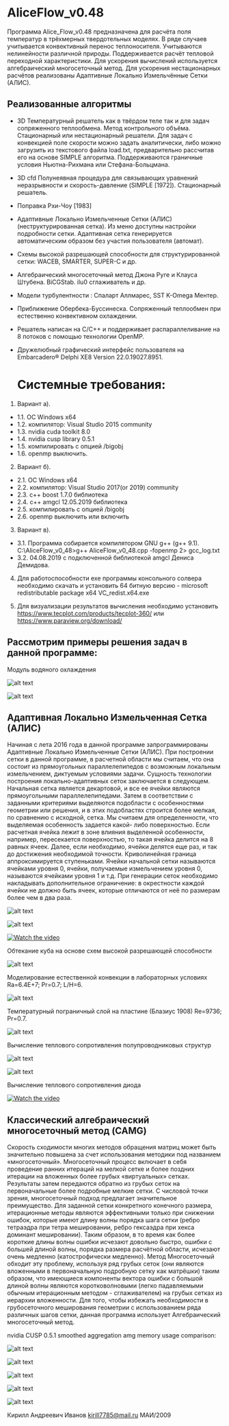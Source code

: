# AliceFlow_v0.48

Программа Alice_Flow_v0.48 предназначена для расчёта поля температур в трёхмерных твердотельных моделях. В ряде случаев учитывается конвективный перенос теплоносителя. Учитываются нелинейности  различной природы. Поддерживается расчёт тепловой переходной характеристики. Для ускорения вычислений используется алгебраический многосеточный метод. Для ускорения нестационарных  расчётов реализованы Адаптивные Локально Измельчённые Сетки (АЛИС).
  
## Реализованные алгоритмы
  
* 3D Температурный решатель как в твёрдом теле так и для задач сопряженного теплообмена. Метод контрольного объёма.
Стационарный или нестационарный решатели. Для задач с конвекцией поле скорости можно задать аналитически, либо можно
загрузить из текстового файла load.txt, предварительно рассчитав его на основе SIMPLE алгоритма.
Поддерживаются граничные условия Ньютна-Рихмана или Стефана-Больцмана.
* 3D cfd Полунеявная процедура для связывающих уравнений неразрывности и скорость-давление  (SIMPLE [1972]). Стационарный решатель.
* Поправка Рхи-Чоу [1983]
* Адаптивные Локально Измельченные Сетки (АЛИС) (неструктурированная сетка). Из меню доступны настройки подробности сетки.
Адаптивная сетка генерируется автоматическим образом без участия пользователя (автомат).
* Схемы высокой разрешающей способности для структурированной сетки: WACEB, SMARTER, SUPER-C и др.
* Алгебраический многосеточный метод Джона Руге и Клауса Штубена. BiCGStab. ilu0 сглаживатель и др.
* Модели турбулентности : Спаларт Аллмарес, SST K-Omega Ментер.
* Приближение Обербека-Буссинеска. Сопряженный теплообмен при естественно конвективном охлаждении.
* Решатель написан на С/C++ и поддерживает распараллеливание на 8 потоков с помощью технологии OpenMP.
* Дружелюбный графический интерфейс пользователя на  Embarcadero® Delphi XE8 Version 22.0.19027.8951.
  
  # Системные требования: 
 1. Вариант а).
* 1.1. OС Windows x64
* 1.2. компилятор: Visual Studio 2015 community
* 1.3. nvidia cuda toolkit 8.0
* 1.4. nvidia cusp library 0.5.1
* 1.5. компилировать с опцией /bigobj
* 1.6. openmp выключить. 
 2. Вариант б). 
* 2.1. OС Windows x64
* 2.2. компилятор: Visual Studio 2017(or 2019) community
* 2.3. c++ boost 1.7.0 библиотека
* 2.4. c++ amgcl 12.05.2019 библиотека
* 2.5. компилировать с опцией /bigobj
* 2.6. openmp выключить или включить 
 3. Вариант в). 
* 3.1. Программа собирается компилятором GNU g++ (g++ 9.1). C:\AliceFlow_v0_48>g++ AliceFlow_v0_48.cpp -fopenmp 2> gcc_log.txt 
* 3.2. 04.08.2019 с подключенной библиотекой amgcl Дениса Демидова.
   
4. Для работоспособности exe программы консольного солвера необходимо скачать и установить 64 битную версию -
microsoft redistributable package x64 VC_redist.x64.exe
   
5. Для визуализации результатов вычисления необходимо установить
https://www.tecplot.com/products/tecplot-360/ 
 или 
https://www.paraview.org/download/
  
## Рассмотрим примеры решения задач в данной программе:

Модуль водяного охлаждения

![alt text](https://github.com/kirill7785/algebraic-multigrid-method/blob/master/picture/water_cooling_module.png)


![alt text](https://github.com/kirill7785/algebraic-multigrid-method/blob/master/picture/speed.jpg)

## Адаптивная Локально Измельченная Сетка (АЛИС)

Начиная с лета 2016 года в данной программе запрограммированы Адаптивные Локально Измельченные  Сетки (АЛИС). 
При построении сетки в данной программе,  в расчетной области мы считаем, что она состоит из прямоугольных параллелепипедов с возможным локальным измельчением, диктуемым условиями задачи. 
Сущность технологии построения локально-адаптивных сеток заключается в следующем. Начальная сетка является декартовой, и все ее ячейки являются прямоугольными параллелепипедами. Затем в соответствии с заданными критериями выделяются подобласти с особенностями геометрии или решения, и в этих подобластях строится более мелкая, по сравнению с исходной, сетка. Мы считаем для определенности, что выделяемая особенность задается какой- либо поверхностью. Если расчетная ячейка лежит в зоне влияния выделенной особенности, например, пересекается поверхностью, то такая ячейка делится на 8 равных ячеек. Далее, если необходимо, ячейки делятся еще раз, и так до достижения необходимой точности. Криволинейная граница аппроксимируется ступеньками. Ячейки начальной сетки называются ячейками уровня 0, ячейки, получаемые измельчением уровня 0, называются ячейками уровня 1 и т.д.
При генерации сеток необходимо накладывать дополнительное ограничение: в окрестности каждой ячейки не должно быть ячеек, которые отличаются от неё по размерам более чем в два раза. 

![alt text](https://github.com/kirill7785/algebraic-multigrid-method/blob/master/picture/picALICE.png)

![alt text](https://github.com/kirill7785/algebraic-multigrid-method/blob/master/picture/module.png)

[![Watch the video](https://github.com/kirill7785/algebraic-multigrid-method/blob/master/picture/picFET3.png)](https://yadi.sk/i/Fd9L_d3bAiLD7w)

Обтекание куба на основе схем высокой разрешающей способности

![alt text](https://github.com/kirill7785/algebraic-multigrid-method/blob/master/picture/Cube%20Flow.png)

Моделирование естественной конвекции в лабораторных условиях
Ra=6.4E+7; Pr=0.7; L/H=6.

![alt text](https://github.com/kirill7785/algebraic-multigrid-method/blob/master/picture/Raley_Benar%20Natural%20Convection.png)

Температурный пограничный слой на пластине (Блазиус 1908)
 Re=9736; Pr=0.7.

![alt text](https://github.com/kirill7785/algebraic-multigrid-method/blob/master/picture/Blasius%201908.png)


Вычисление теплового сопротивления полупроводниковых структур

![alt text](https://github.com/kirill7785/algebraic-multigrid-method/blob/master/picture/picFET1.png)

![alt text](https://github.com/kirill7785/algebraic-multigrid-method/blob/master/picture/picFET2.png)

Вычисление теплового сопротивления диода


[![Watch the video](https://github.com/kirill7785/algebraic-multigrid-method/blob/master/picture/Diod.png)](https://yadi.sk/i/3AicztJ3sbb97Q)

## Классический алгебраический многосеточный метод (CAMG)

Скорость сходимости многих методов обращения матриц может быть значительно повышена за счет использования методики под названием «многосеточный». Многосеточный процесс включает в себя проведение ранних итераций на мелкой сетке и более поздних итерации на вложенных более грубых «виртуальных» сетках. Результаты затем передаются обратно из грубых сеток на первоначальные более подробные мелкие  сетки. С числовой точки зрения, многосеточный подход предлагает значительное преимущество. Для заданной сетки конкретного конечного размера, итерационные методы являются эффективными только при снижении ошибок, которые имеют длину волны порядка шага сетки (ребро тетраэдра при тетра мешировании, ребро гексаэдра при хекса доминант мешировании). Таким образом, в то время как более короткие длины волны ошибки исчезают довольно быстро, ошибки с большей длиной волны, порядка размера расчётной области, исчезают очень медленно (катострофически медленно). Метод Многосеточный обходит эту проблему, используя ряд грубых сеток (они являются вложенными в первоначальную подробную сетку как матрёшки) таким образом, что имеющиеся компоненты вектора ошибки с большой длиной волны являются коротковолновыми (легко падавляемыми обычным итерационным методом - сглаживателем) на грубых сетках из иерархии вложенности. Для того, чтобы избежать необходимости в грубосеточного меширования геометрии с использованием ряда различных шагов сетки, данная программа использует Алгебраический многосеточный метод.

nvidia CUSP 0.5.1 smoothed aggregation amg memory usage comparison:

![alt text](https://github.com/kirill7785/algebraic-multigrid-method/blob/master/picture/Comparison-of-operator-complexity-SAMG-versus-AMG1R5_ru.png)

![alt text](https://github.com/kirill7785/algebraic-multigrid-method/blob/master/picture/Comparison-of-operator-complexity-РУМБАv0.14-versus-amg1r5.png)

![alt text](https://github.com/kirill7785/algebraic-multigrid-method/blob/master/picture/RS%20coarsening_ru.png)

![alt text](https://github.com/kirill7785/algebraic-multigrid-method/blob/master/picture/RS2.png)

![alt text](https://github.com/kirill7785/algebraic-multigrid-method/blob/master/picture/picPaper.png)


Кирилл Андреевич Иванов kirill7785@mail.ru МАИ/2009

